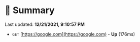 # 📖 Summary
Last updated: **12/21/2021, 9:10:57 PM**

- `GET` [https://google.com](https://google.com) - **Up** (176ms)
